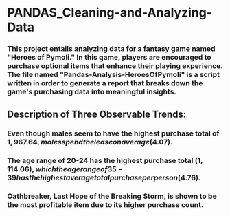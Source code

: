 # PANDAS_Cleaning-and-Analyzing-Data

### This project entails analyzing data for a fantasy game named "Heroes of Pymoli." In this game, players are encouraged to purchase optional items that enhance their playing experience. The file named "Pandas-Analysis-HeroesOfPymoli" is a script written in order to generate a report that breaks down the game's purchasing data into meaningful insights. 

## Description of Three Observable Trends:

### Even though males seem to have the highest purchase total of $1,967.64, males spend the lease on average ($4.07). 

### The age range of 20-24 has the highest purchase total ($1,114.06), which the age range of 35-39 has the highest average total purchase per person ($4.76). 

### Oathbreaker, Last Hope of the Breaking Storm, is shown to be the most profitable item due to its higher purchase count. 